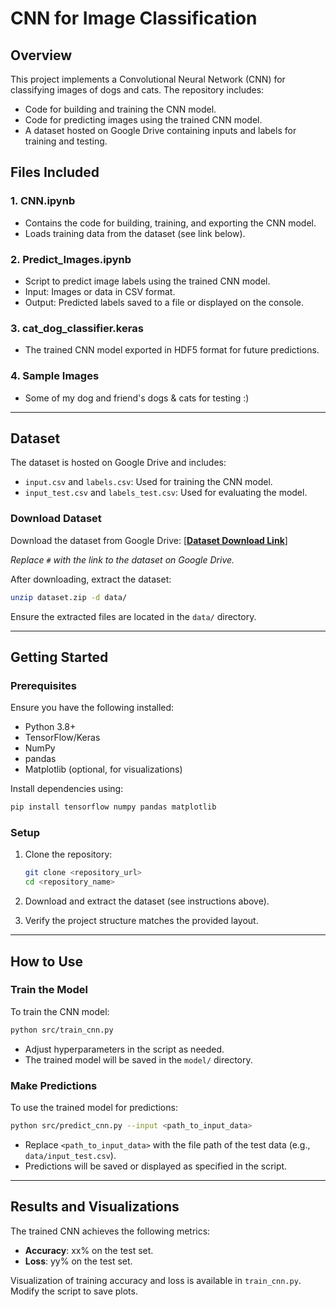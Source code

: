 # CNN for Image Classification

## Overview
This project implements a Convolutional Neural Network (CNN) for classifying images of dogs and cats. The repository includes:
- Code for building and training the CNN model.
- Code for predicting images using the trained CNN model.
- A dataset hosted on Google Drive containing inputs and labels for training and testing.

## Files Included
### 1. **CNN.ipynb**
- Contains the code for building, training, and exporting the CNN model.
- Loads training data from the dataset (see link below).

### 2. **Predict_Images.ipynb**
- Script to predict image labels using the trained CNN model.
- Input: Images or data in CSV format.
- Output: Predicted labels saved to a file or displayed on the console.

### 3. **cat_dog_classifier.keras**
- The trained CNN model exported in HDF5 format for future predictions.

### 4. Sample Images
- Some of my dog and friend's dogs & cats for testing :)
---

## Dataset
The dataset is hosted on Google Drive and includes:
- `input.csv` and `labels.csv`: Used for training the CNN model.
- `input_test.csv` and `labels_test.csv`: Used for evaluating the model.

### Download Dataset
Download the dataset from Google Drive:
[**[Dataset Download Link](https://drive.google.com/file/d/1mkB3Dp6U9BSu8oOrEFP3sRVRoBCs30hm/view?usp=drive_link)**]

*Replace `#` with the link to the dataset on Google Drive.*

After downloading, extract the dataset:
```bash
unzip dataset.zip -d data/
```

Ensure the extracted files are located in the `data/` directory.

---

## Getting Started
### Prerequisites
Ensure you have the following installed:
- Python 3.8+
- TensorFlow/Keras
- NumPy
- pandas
- Matplotlib (optional, for visualizations)

Install dependencies using:
```bash
pip install tensorflow numpy pandas matplotlib
```

### Setup
1. Clone the repository:
   ```bash
   git clone <repository_url>
   cd <repository_name>
   ```

2. Download and extract the dataset (see instructions above).

3. Verify the project structure matches the provided layout.

---

## How to Use

### Train the Model
To train the CNN model:
```bash
python src/train_cnn.py
```
- Adjust hyperparameters in the script as needed.
- The trained model will be saved in the `model/` directory.

### Make Predictions
To use the trained model for predictions:
```bash
python src/predict_cnn.py --input <path_to_input_data>
```
- Replace `<path_to_input_data>` with the file path of the test data (e.g., `data/input_test.csv`).
- Predictions will be saved or displayed as specified in the script.

---

## Results and Visualizations
The trained CNN achieves the following metrics:
- **Accuracy**: xx% on the test set.
- **Loss**: yy% on the test set.

Visualization of training accuracy and loss is available in `train_cnn.py`. Modify the script to save plots.
